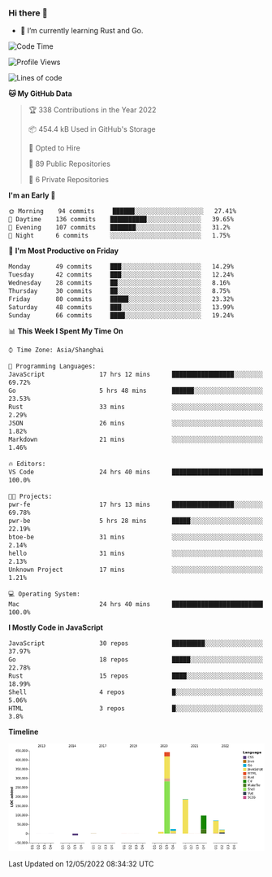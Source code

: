 ### Hi there 👋

- 🌱 I’m currently learning Rust and Go.

<!--START_SECTION:waka-->
![Code Time](http://img.shields.io/badge/Code%20Time-376%20hrs%2059%20mins-blue)

![Profile Views](http://img.shields.io/badge/Profile%20Views-1-blue)

![Lines of code](https://img.shields.io/badge/From%20Hello%20World%20I%27ve%20Written-852%20Thousand%20lines%20of%20code-blue)

**🐱 My GitHub Data** 

> 🏆 338 Contributions in the Year 2022
 > 
> 📦 454.4 kB Used in GitHub's Storage 
 > 
> 💼 Opted to Hire
 > 
> 📜 89 Public Repositories 
 > 
> 🔑 6 Private Repositories  
 > 
**I'm an Early 🐤** 

```text
🌞 Morning    94 commits     ██████░░░░░░░░░░░░░░░░░░░   27.41% 
🌆 Daytime    136 commits    ██████████░░░░░░░░░░░░░░░   39.65% 
🌃 Evening    107 commits    ███████░░░░░░░░░░░░░░░░░░   31.2% 
🌙 Night      6 commits      ░░░░░░░░░░░░░░░░░░░░░░░░░   1.75%

```
📅 **I'm Most Productive on Friday** 

```text
Monday       49 commits     ███░░░░░░░░░░░░░░░░░░░░░░   14.29% 
Tuesday      42 commits     ███░░░░░░░░░░░░░░░░░░░░░░   12.24% 
Wednesday    28 commits     ██░░░░░░░░░░░░░░░░░░░░░░░   8.16% 
Thursday     30 commits     ██░░░░░░░░░░░░░░░░░░░░░░░   8.75% 
Friday       80 commits     █████░░░░░░░░░░░░░░░░░░░░   23.32% 
Saturday     48 commits     ███░░░░░░░░░░░░░░░░░░░░░░   13.99% 
Sunday       66 commits     ████░░░░░░░░░░░░░░░░░░░░░   19.24%

```


📊 **This Week I Spent My Time On** 

```text
⌚︎ Time Zone: Asia/Shanghai

💬 Programming Languages: 
JavaScript               17 hrs 12 mins      █████████████████░░░░░░░░   69.72% 
Go                       5 hrs 48 mins       ██████░░░░░░░░░░░░░░░░░░░   23.53% 
Rust                     33 mins             ░░░░░░░░░░░░░░░░░░░░░░░░░   2.29% 
JSON                     26 mins             ░░░░░░░░░░░░░░░░░░░░░░░░░   1.82% 
Markdown                 21 mins             ░░░░░░░░░░░░░░░░░░░░░░░░░   1.46%

🔥 Editors: 
VS Code                  24 hrs 40 mins      █████████████████████████   100.0%

🐱‍💻 Projects: 
pwr-fe                   17 hrs 13 mins      █████████████████░░░░░░░░   69.78% 
pwr-be                   5 hrs 28 mins       █████░░░░░░░░░░░░░░░░░░░░   22.19% 
btoe-be                  31 mins             ░░░░░░░░░░░░░░░░░░░░░░░░░   2.14% 
hello                    31 mins             ░░░░░░░░░░░░░░░░░░░░░░░░░   2.13% 
Unknown Project          17 mins             ░░░░░░░░░░░░░░░░░░░░░░░░░   1.21%

💻 Operating System: 
Mac                      24 hrs 40 mins      █████████████████████████   100.0%

```

**I Mostly Code in JavaScript** 

```text
JavaScript               30 repos            █████████░░░░░░░░░░░░░░░░   37.97% 
Go                       18 repos            █████░░░░░░░░░░░░░░░░░░░░   22.78% 
Rust                     15 repos            ████░░░░░░░░░░░░░░░░░░░░░   18.99% 
Shell                    4 repos             █░░░░░░░░░░░░░░░░░░░░░░░░   5.06% 
HTML                     3 repos             █░░░░░░░░░░░░░░░░░░░░░░░░   3.8%

```


**Timeline**

![Chart not found](https://raw.githubusercontent.com/elton/elton/main/charts/bar_graph.png) 


 Last Updated on 12/05/2022 08:34:32 UTC
<!--END_SECTION:waka-->

<!--
**elton/elton** is a ✨ _special_ ✨ repository because its `README.md` (this file) appears on your GitHub profile.

Here are some ideas to get you started:

- 🔭 I’m currently working on ...
- 🌱 I’m currently learning ...
- 👯 I’m looking to collaborate on ...
- 🤔 I’m looking for help with ...
- 💬 Ask me about ...
- 📫 How to reach me: ...
- 😄 Pronouns: ...
- ⚡ Fun fact: ...
-->
